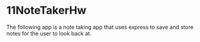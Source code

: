 # 11NoteTakerHw
The following app is a note taking app that uses express to save and store notes for the user to look back at.
